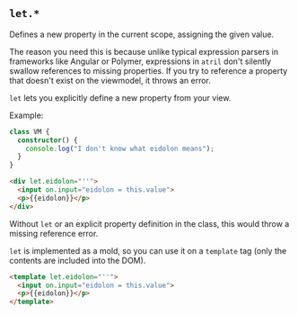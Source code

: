 ## `let.*`

Defines a new property in the current scope, assigning the given value.

The reason you need this is because unlike typical expression parsers in
frameworks like Angular or Polymer, expressions in `atril` don't silently
swallow references to missing properties. If you try to reference a property
that doesn't exist on the viewmodel, it throws an error.

`let` lets you explicitly define a new property from your view.

Example:

<!--: <div class="code-pair"> :-->
```typescript
class VM {
  constructor() {
    console.log("I don't know what eidolon means");
  }
}
```

```html
<div let.eidolon="''">
  <input on.input="eidolon = this.value">
  <p>{{eidolon}}</p>
</div>
```
<!--: </div> :-->

Without `let` or an explicit property definition in the class, this would throw
a missing reference error.

`let` is implemented as a mold, so you can use it on a `template` tag (only the
contents are included into the DOM).

```html
<template let.eidolon="''">
  <input on.input="eidolon = this.value">
  <p>{{eidolon}}</p>
</template>
```

<template doc-demo.>
  <template let.eidolon="''">
    <input on.input="eidolon = this.value" placeholder="I don't throw an error!">
    <p>{{eidolon}}</p>
  </template>
</template>
